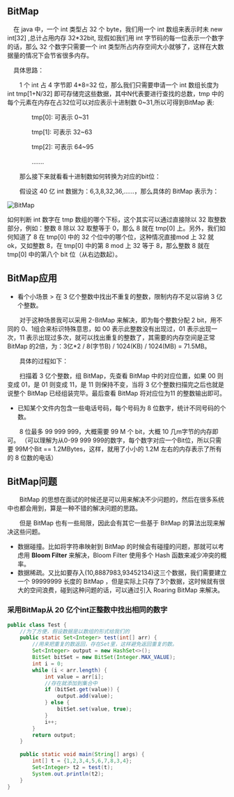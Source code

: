 ## BitMap

　在 java 中，一个 int 类型占 32 个 byte，我们用一个 int 数组来表示时未 new int[32] ,总计占用内存 32*32bit, 现假如我们用 int 字节码的每一位表示一个数字的话，那么 32 个数字只需要一个 int 类型所占内存空间大小就够了，这样在大数据量的情况下会节省很多内存。

　具体思路：

　　1 个 int 占 4 字节即 4*8=32 位，那么我们只需要申请一个 int 数组长度为 int tmp[1+N/32] 即可存储完这些数据，其中N代表要进行查找的总数，tmp 中的每个元素在内存在占32位可以对应表示十进制数 0~31,所以可得到BitMap 表:

　　　　tmp[0]: 可表示 0~31

　　　　tmp[1]: 可表示 32~63

　　　　tmp[2]: 可表示 64~95

　　　　.......

　　那么接下来就看看十进制数如何转换为对应的bit位：

　　假设这 40 亿 int 数据为：6,3,8,32,36,......，那么具体的 BitMap 表示为：

![BitMap](https://i.loli.net/2020/06/27/9acOp57GB8qtrLz.png)

如何判断 int 数字在 tmp 数组的哪个下标，这个其实可以通过直接除以 32 取整数部分，例如：整数 8 除以 32 取整等于 0，那么 8 就在 tmp[0] 上。另外，我们如何知道了 8 在 tmp[0] 中的 32 个位中的哪个位，这种情况直接mod 上 32 就 ok，又如整数 8，在 tmp[0] 中的第 8 mod 上 32 等于 8，那么整数 8 就在 tmp[0] 中的第八个 bit 位（从右边数起）。

## BitMap应用

- 看个小场景 > 在 3 亿个整数中找出不重复的整数，限制内存不足以容纳 3 亿个整数。

　　对于这种场景我可以采用 2-BitMap 来解决，即为每个整数分配 2 bit，用不同的 0、1组合来标识特殊意思，如 00 表示此整数没有出现过，01 表示出现一次，11 表示出现过多次，就可以找出重复的整数了，其需要的内存空间是正常 BitMap 的2倍，为：3亿*2 / 8(字节B) / 1024(KB) / 1024(MB) = 71.5MB。

　　具体的过程如下：

　　扫描着 3 亿个整数，组 BitMap，先查看 BitMap 中的对应位置，如果 00 则变成 01，是 01 则变成 11，是 11 则保持不变，当将 3 亿个整数扫描完之后也就是说整个 BitMap 已经组装完毕。最后查看 BitMap 将对应位为11 的整数输出即可。




- 已知某个文件内包含一些电话号码，每个号码为 8 位数字，统计不同号码的个数。

　　8 位最多 99 999 999，大概需要 99 M 个 bit，大概 10 几m字节的内存即可。 （可以理解为从0-99 999 999的数字，每个数字对应一个Bit位，所以只需要 99M个Bit == 1.2MBytes，这样，就用了小小的 1.2M 左右的内存表示了所有的 8 位数的电话）　　



## BitMap问题

　　BitMap 的思想在面试的时候还是可以用来解决不少问题的，然后在很多系统中也都会用到，算是一种不错的解决问题的思路。

　　但是 BitMap 也有一些局限，因此会有其它一些基于 BitMap 的算法出现来解决这些问题。

- 数据碰撞。比如将字符串映射到 BitMap 的时候会有碰撞的问题，那就可以考虑用 **Bloom Filter** 来解决，Bloom Filter 使用多个 Hash 函数来减少冲突的概率。
- 数据稀疏。又比如要存入(10,8887983,93452134)这三个数据，我们需要建立一个 99999999 长度的 BitMap ，但是实际上只存了3个数据，这时候就有很大的空间浪费，碰到这种问题的话，可以通过引入 Roaring BitMap 来解决。

### 采用BitMap从 20 亿个int正整数中找出相同的数字

```java
public class Test {
    //为了方便，假设数据是以数组的形式给我们的
    public static Set<Integer> test(int[] arr) {
        //用来把重复的数返回，存在Set里，这样避免返回重复的数。
        Set<Integer> output = new HashSet<>();
        BitSet bitSet = new BitSet(Integer.MAX_VALUE);
        int i = 0;
        while (i < arr.length) {
            int value = arr[i];
            //存在就添加到集合中
            if (bitSet.get(value)) {
                output.add(value);
            } else {
                bitSet.set(value, true);
            }
            i++;
        }
        return output;
    }
 
    public static void main(String[] args) {
        int[] t = {1,2,3,4,5,6,7,8,3,4};
        Set<Integer> t2 = test(t);
        System.out.println(t2);
    }
}
```

